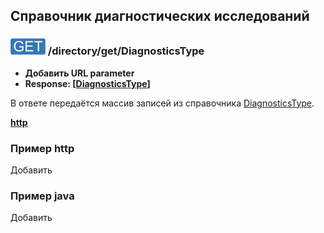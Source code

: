 ## Справочник диагностических исследований

### ![GET](../../../../img/get.png) /directory/get/DiagnosticsType
* **Добавить URL parameter**
* **Response: [[DiagnosticsType](../../../../types/types.md#com.siams.med.api.DiagnosticsType)]**

В ответе передаётся массив записей из справочника [DiagnosticsType](../../../../types/types.md#com.siams.med.api.DiagnosticsType).


**[http](examples/get.md)**

### Пример http
Добавить

### Пример java
Добавить